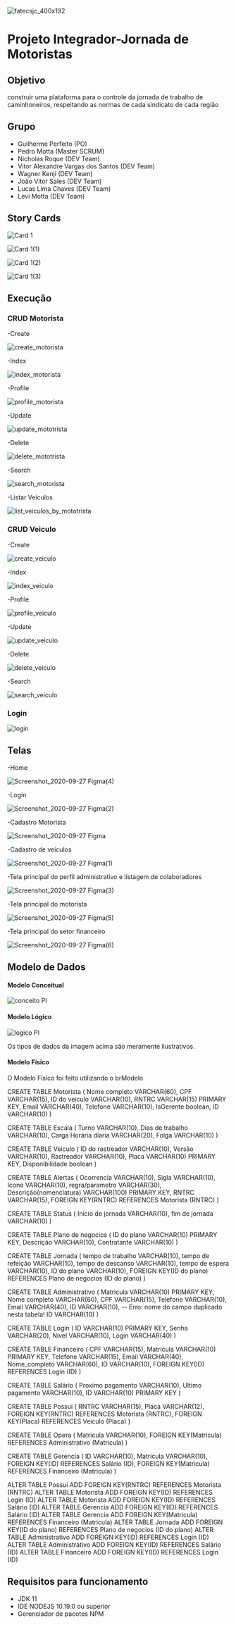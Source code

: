 ![fatecsjc_400x192](https://user-images.githubusercontent.com/58821700/94355628-07a24b80-005c-11eb-8a48-0d5b5ff3583f.png)
# Projeto Integrador-Jornada de Motoristas

## Objetivo

construir uma plataforma para o controle da jornada de trabalho de caminhoneiros, respeitando as normas de cada sindicato de cada região

## Grupo

* Guilherme Perfeito (PO)
* Pedro Motta (Master SCRUM)
* Nicholas Roque (DEV Team)
* Vitor Alexandre Vargas dos Santos (DEV Team)
* Wagner Kenji (DEV Team)
* João Vitor Sales (DEV Team)
* Lucas Lima Chaves (DEV Team)
* Levi Motta (DEV Team)

## Story Cards

![Card 1](https://user-images.githubusercontent.com/58821700/94357549-23afe800-0070-11eb-945e-5814d8d82ebe.png)

![Card 1(1)](https://user-images.githubusercontent.com/58821700/94359277-827b5e80-007c-11eb-814a-07e8219312c7.png)

![Card 1(2)](https://user-images.githubusercontent.com/58821700/94359279-83ac8b80-007c-11eb-8eec-c0f22f5486f1.png)

![Card 1(3)](https://user-images.githubusercontent.com/58821700/94359281-84ddb880-007c-11eb-9cc0-f47a2801c029.png)

## Execução
### CRUD Motorista

-Create

![create_motorista](https://user-images.githubusercontent.com/58821700/94357261-bb600700-006d-11eb-89b2-9633dc007a4b.gif)

-Index

![index_motorista](https://user-images.githubusercontent.com/58821700/94357285-f6fad100-006d-11eb-95a8-f9b7687be261.gif)

-Profile

![profile_motorista](https://user-images.githubusercontent.com/58821700/94357292-0bd76480-006e-11eb-97a2-c77a2ba8b5af.gif)

-Update

![update_mototrista](https://user-images.githubusercontent.com/58821700/94357300-26a9d900-006e-11eb-9b9c-df728127ba96.gif)

-Delete

![delete_mototrista](https://user-images.githubusercontent.com/58821700/94357309-34f7f500-006e-11eb-8b12-4cbb49e17d01.gif)

-Search

![search_motorista](https://user-images.githubusercontent.com/58821700/94357318-44773e00-006e-11eb-97d3-5f92c689e7c2.gif)

-Listar Veículos

![list_veiculos_by_mototrista](https://user-images.githubusercontent.com/58821700/94357330-62dd3980-006e-11eb-835d-4fd4b5e6c23b.gif)

### CRUD Veiculo

-Create

![create_veiculo](https://user-images.githubusercontent.com/58821700/94357770-0b40cd00-0072-11eb-9940-a7a787c0d352.gif)

-Index

![index_veiculo](https://user-images.githubusercontent.com/58821700/94357778-17c52580-0072-11eb-9f80-ba40cbcc2619.gif)

-Profile

![profile_veiculo](https://user-images.githubusercontent.com/58821700/94357784-227fba80-0072-11eb-864f-3c79f02991fa.gif)

-Update

![update_veiculo](https://user-images.githubusercontent.com/58821700/94357791-30cdd680-0072-11eb-9e5b-172129a24523.gif)

-Delete

![delete_veiculo](https://user-images.githubusercontent.com/58821700/94357800-3deac580-0072-11eb-94e3-aa2a0c149c1e.gif)

-Search

![search_veiculo](https://user-images.githubusercontent.com/58821700/94357802-4a6f1e00-0072-11eb-907e-ec971af999f2.gif)

### Login

![login](https://user-images.githubusercontent.com/58821700/94357919-44c60800-0073-11eb-9522-805280d06df3.gif)

## Telas

-Home

![Screenshot_2020-09-27 Figma(4)](https://user-images.githubusercontent.com/58821700/94359958-637ecb80-0080-11eb-9b12-4469e18ba3fc.png)

-Login

![Screenshot_2020-09-27 Figma(2)](https://user-images.githubusercontent.com/58821700/94358648-eac84100-0078-11eb-8a42-8fa644d4e4b1.png)

-Cadastro Motorista

![Screenshot_2020-09-27 Figma](https://user-images.githubusercontent.com/58821700/94358654-f61b6c80-0078-11eb-9004-2c3c9b8b7b82.png)

-Cadastro de veículos

![Screenshot_2020-09-27 Figma(1)](https://user-images.githubusercontent.com/58821700/94358657-ffa4d480-0078-11eb-9d40-66d968191564.png)

-Tela principal do perfil administrativo e listagem de colaboradores

![Screenshot_2020-09-27 Figma(3)](https://user-images.githubusercontent.com/58821700/94358666-19deb280-0079-11eb-943a-db52ada11e60.png)

-Tela principal do motorista

![Screenshot_2020-09-27 Figma(5)](https://user-images.githubusercontent.com/58821700/94359919-42b67600-0080-11eb-8eb5-b13f97db9ba1.png)

-Tela principal do setor financeiro

![Screenshot_2020-09-27 Figma(6)](https://user-images.githubusercontent.com/58821700/94359944-55c94600-0080-11eb-8a89-00bd291aa4db.png)

## Modelo de Dados

#### Modelo Conceitual

![conceito PI](https://user-images.githubusercontent.com/67328620/94372431-bafa5700-00d3-11eb-8215-fd64f7a7b94f.png)

#### Modelo Lógico

![logico  PI](https://user-images.githubusercontent.com/67328620/94372430-b9c92a00-00d3-11eb-89ea-517a9357647f.png)

Os tipos de dados da imagem acima são meramente ilustrativos.

#### Modelo Físico

O Modelo Físico foi feito utilizando o brModelo


CREATE TABLE Motorista (
Nome completo VARCHAR(60),
CPF VARCHAR(15),
ID do veiculo VARCHAR(10),
RNTRC VARCHAR(15) PRIMARY KEY,
Email VARCHAR(40),
Telefone VARCHAR(10),
IsGerente boolean,
ID VARCHAR(10)
)

CREATE TABLE Escala (
Turno VARCHAR(10),
Dias de trabalho VARCHAR(10),
Carga Horária diaria VARCHAR(20),
Folga VARCHAR(10)
)

CREATE TABLE Veiculo (
ID do rastreador VARCHAR(10),
Versão VARCHAR(10),
Rastreador VARCHAR(10),
Placa VARCHAR(10) PRIMARY KEY,
Disponibilidade boolean
)

CREATE TABLE Alertas (
Ocorrencia VARCHAR(10),
Sigla VARCHAR(10),
Icone VARCHAR(10),
regra/parametro VARCHAR(30),
Descrição(nomenclatura) VARCHAR(100) PRIMARY KEY,
RNTRC VARCHAR(15),
FOREIGN KEY(RNTRC) REFERENCES Motorista (RNTRC)
)

CREATE TABLE Status (
Inicio de jornada VARCHAR(10),
fim de jornada VARCHAR(10)
)

CREATE TABLE Plano de negocios (
ID do plano VARCHAR(10) PRIMARY KEY,
Descrição VARCHAR(10),
Contratante VARCHAR(10)
)

CREATE TABLE Jornada (
tempo de trabalho VARCHAR(10),
tempo de refeição VARCHAR(10),
tempo de descanso VARCHAR(10),
tempo de espera VARCHAR(10),
ID do plano VARCHAR(10),
FOREIGN KEY(ID do plano) REFERENCES Plano de negocios (ID do plano)
)

CREATE TABLE Administrativo (
Matricula VARCHAR(10) PRIMARY KEY,
Nome completo VARCHAR(60),
CPF VARCHAR(15),
Telefone VARCHAR(10),
Email VARCHAR(40),
ID VARCHAR(10),
-- Erro: nome do campo duplicado nesta tabela!
ID VARCHAR(10)
)

CREATE TABLE Login (
ID VARCHAR(10) PRIMARY KEY,
Senha VARCHAR(20),
Nivel VARCHAR(10),
Login VARCHAR(40)
)

CREATE TABLE Financeiro (
CPF VARCHAR(15),
Matricula VARCHAR(10) PRIMARY KEY,
Telefone VARCHAR(15),
Email VARCHAR(40),
Nome_completo VARCHAR(60),
ID VARCHAR(10),
FOREIGN KEY(ID) REFERENCES Login (ID)
)

CREATE TABLE Salário (
Proximo pagamento VARCHAR(10),
Ultimo pagamento VARCHAR(10),
ID VARCHAR(10) PRIMARY KEY
)

CREATE TABLE Possui (
RNTRC VARCHAR(15),
Placa VARCHAR(12),
FOREIGN KEY(RNTRC) REFERENCES Motorista (RNTRC),
FOREIGN KEY(Placa) REFERENCES Veiculo (Placa)
)

CREATE TABLE Opera (
Matricula VARCHAR(10),
FOREIGN KEY(Matricula) REFERENCES Administrativo (Matricula)
)

CREATE TABLE Gerencia (
ID VARCHAR(10),
Matricula VARCHAR(10),
FOREIGN KEY(ID) REFERENCES Salário (ID),
FOREIGN KEY(Matricula) REFERENCES Financeiro (Matricula)
)

ALTER TABLE Possui ADD FOREIGN KEY(RNTRC) REFERENCES Motorista (RNTRC)
ALTER TABLE Motorista ADD FOREIGN KEY(ID) REFERENCES Login (ID)
ALTER TABLE Motorista ADD FOREIGN KEY(ID) REFERENCES Salário (ID)
ALTER TABLE Gerencia ADD FOREIGN KEY(ID) REFERENCES Salário (ID)
ALTER TABLE Gerencia ADD FOREIGN KEY(Matricula) REFERENCES Financeiro (Matricula)
ALTER TABLE Jornada ADD FOREIGN KEY(ID do plano) REFERENCES Plano de negocios (ID do plano)
ALTER TABLE Administrativo ADD FOREIGN KEY(ID) REFERENCES Login (ID)
ALTER TABLE Administrativo ADD FOREIGN KEY(ID) REFERENCES Salário (ID)
ALTER TABLE Financeiro ADD FOREIGN KEY(ID) REFERENCES Login (ID)


## Requisitos para funcionamento

- JDK 11
- IDE NODEJS 10.19.0 ou superior
- Gerenciador de pacotes NPM

